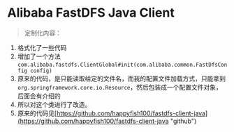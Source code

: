 # Alibaba FastDFS Java Client

> 定制化内容：

1. 格式化了一些代码
2. 增加了一个方法`com.alibaba.fastdfs.ClientGlobal#init(com.alibaba.common.FastDfsConfig config)`
3. 原来的代码，是只能读取给定的文件名，而我的配置文件加载方式，只能拿到`org.springframework.core.io.Resource`，然后包装成一个配置文件对象，后面会有介绍的
4. 所以对这个类进行了改造。
5. 原来的代码见[https://github.com/happyfish100/fastdfs-client-java](https://github.com/happyfish100/fastdfs-client-java "github")